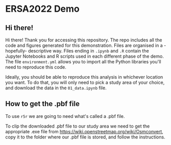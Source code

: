 # ERSA2022 Demo
 
 ## Hi there!
 Hi there! Thank you for accessing this repository. The repo includes all the code and figures generated for this demonstration. Files are organised in a -hopefully- descriptive way. Files ending in `.ipynb` and `.R` contain the Jupyter Notebooks and R scripts used in each different phase of the demo. The file `environment.yml` allows you to import all the Python libraries you'll need to reproduce this code.
 
 Ideally, you should be able to reproduce this analysis in whichever location you want. To do that, you will only need to pick a study area of your choice, and download the data in the `01_data.ipynb` file. 
 
## How to get the .pbf file
To use `r5r` we are going to need what's called a .pbf file.

To clip the downloaded .pbf file to our study area we need to get the appropriate .exe file from https://wiki.openstreetmap.org/wiki/Osmconvert, copy it to the folder where our .pbf file is stored, and follow the instructions.
